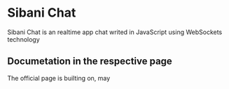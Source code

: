 # Sibani Chat
Sibani Chat is an realtime app chat writed in JavaScript using WebSockets technology

## Documetation in the respective page
The official page is builting on, may 
